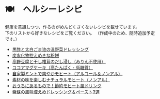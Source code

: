 # 🍽　ヘルシーレシピ

健康を意識しつつ、作るのがめんどくさくないレシピを載せています。  
下のリストから好きなレシピをご覧ください。
（作成中のため、随時追加予定です。）

- [黒酢と太白ごま油の温野菜ドレッシング](warm-veggie-dressing.md)
- [炭水化物控えめきな粉餅](kinako-mochi.md)
- [高野豆腐と干し椎茸のだし浸し（みりん不使用）](steamed-tofu-shiitake-dashi.md)
- [ココアマグケーキ（高たんぱく・低糖質）](ocoa-mugcake.md)
- [自家製ミントで爽やかモヒート（アルコール＆ノンアル）](mojito_freshmint.md)
- [素材の味を楽しむナチュラルモヒート（ノンアル）](mojito_natural_style.md)
- [おうちにあるもので！節約モヒート風ドリンク](mojito_economy_version.md)
- [紫蘇の風味控えめドレッシング＆ペースト3選](shiso_dressing_set.md)
